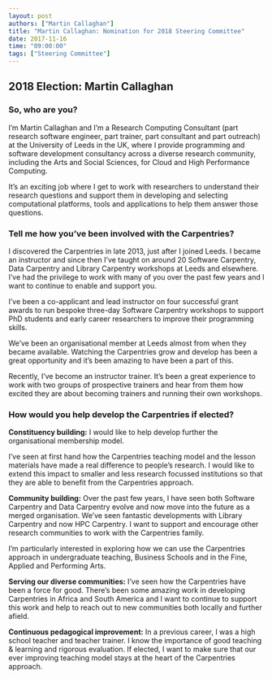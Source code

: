```yaml
---
layout: post
authors: ["Martin Callaghan"]
title: "Martin Callaghan: Nomination for 2018 Steering Committee"
date: 2017-11-16
time: "09:00:00"
tags: ["Steering Committee"]
---
```


## 2018 Election: Martin Callaghan

### So, who are you?

I’m Martin Callaghan and I’m a Research Computing Consultant (part research software engineer, part trainer,
part consultant and part outreach) at the University of Leeds in the UK, where I provide programming and software
development consultancy across a diverse research community, including the Arts and Social Sciences,
for Cloud and High Performance Computing.

It’s an exciting job where I get to work with researchers to understand their research questions and support
them in developing and selecting computational platforms, tools and applications to help them answer those questions.

### Tell me how you’ve been involved with the Carpentries?

I discovered the Carpentries in late 2013, just after I joined Leeds. I became an instructor and since then I’ve taught
on around 20 Software Carpentry, Data Carpentry and Library Carpentry workshops at Leeds and elsewhere. I’ve had the
privilege to work with many of you over the past few years and I want to continue to enable and support you.

I’ve been a co-applicant and lead instructor on four successful grant awards to run bespoke three-day Software Carpentry 
workshops to support PhD students and early career researchers to improve their programming skills.

We’ve been an organisational member at Leeds almost from when they became available. Watching the Carpentries grow
and develop has been a great opportunity and it’s been amazing to have been a part of this.

Recently, I’ve become an instructor trainer. It’s been a great experience to work with two groups of prospective
trainers and hear from them how excited they are about becoming trainers and running their own workshops.

### How would you help develop the Carpentries if elected?

**Constituency building:** I would like to help develop further the organisational membership model. 

I’ve seen at first hand how the Carpentries teaching model and the lesson materials have made a real difference to 
people’s research. I would like to extend this impact to smaller and less research focussed institutions so that they 
are able to benefit from the Carpentries approach.

**Community building:** Over the past few years, I have seen both Software Carpentry and Data Carpentry evolve 
and now move into the future as a merged organisation. We’ve seen fantastic developments with Library Carpentry and now HPC Carpentry. 
I want to support and encourage other research communities to work with the Carpentries family.

I’m particularly interested in exploring how we can use the Carpentries approach in undergraduate teaching, Business Schools and 
in the Fine, Applied and Performing Arts.

**Serving our diverse communities:** I’ve seen how the Carpentries have been a force for good. There’s been some amazing work 
in developing Carpentries in Africa and South America and I want to continue to support this work and help to reach out to new 
communities both locally and further afield.

**Continuous pedagogical improvement:** In a previous career, I was a high school teacher and teacher trainer. I know the importance 
of good teaching & learning and rigorous evaluation. If elected, I want to make sure that our ever improving teaching model stays at 
the heart of the Carpentries approach.

